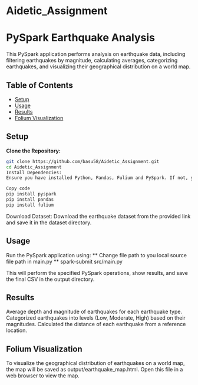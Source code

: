 # Aidetic_Assignment

# PySpark Earthquake Analysis

This PySpark application performs analysis on earthquake data, including filtering earthquakes by magnitude, calculating averages, categorizing earthquakes, and visualizing their geographical distribution on a world map.

## Table of Contents

- [Setup](#setup)
- [Usage](#usage)
- [Results](#results)
- [Folium Visualization](#folium-visualization)

## Setup

**Clone the Repository:**

```bash
git clone https://github.com/basu58/Aidetic_Assignment.git
cd Aidetic_Assignment
Install Dependencies:
Ensure you have installed Python, Pandas, Fulium and PySpark. If not, you can install it using:
```

```bash
Copy code
pip install pyspark
pip install pandas
pip install fulium
```

Download Dataset:
Download the earthquake dataset from the provided link and save it in the dataset directory.

## Usage

Run the PySpark application using:
** Change file path to you local source file path in main.py **
spark-submit src/main.py

This will perform the specified PySpark operations, show results, and save the final CSV in the output directory.

## Results

Average depth and magnitude of earthquakes for each earthquake type.
Categorized earthquakes into levels (Low, Moderate, High) based on their magnitudes.
Calculated the distance of each earthquake from a reference location.

## Folium Visualization

To visualize the geographical distribution of earthquakes on a world map, the map will be saved as output/earthquake_map.html. Open this file in a web browser to view the map.
